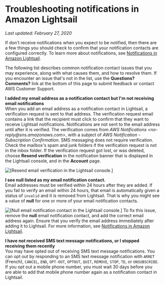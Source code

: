 # Troubleshooting notifications in Amazon Lightsail<a name="amazon-lightsail-troubleshooting-notifications"></a>

 *Last updated: February 27, 2020* 

If don't receive notifications when you expect to be notified, then there are a few things you should check to confirm that your notification contacts are configured correctly\. To learn more about notifications, see [Notifications in Amazon Lightsail](amazon-lightsail-notifications.md)\.

The following list describes common notification contact issues that you may experience, along with what causes them, and how to resolve them\. If you encounter an issue that's not in the list, use the **Questions? Comments?** link at the bottom of this page to submit feedback or contact AWS Customer Support\.

**I added my email address as a notification contact but I'm not receiving email notifications**  
When you add an email address as a notification contact in Lightsail, a verification request is sent to that address\. The verification request email contains a link that the recipient must click to confirm that they want to receive Lightsail notifications\. Notifications are not sent to the email address until after it is verified\. The verification comes from *AWS Notifications <no\-reply@sns\.amazonaws\.com>*, with a subject of *AWS Notification \- Subscription Confirmation*\. SMS messaging does not require verification\.  
Check the mailbox's spam and junk folders if the verification request is not in the inbox folder\. If the verification request got lost, or was deleted, choose **Resend verification** in the notification banner that is displayed in the Lightsail console, and in the **Account** page\.  

![\[Resend email verification in the Lightsail console.\]](https://d9yljz1nd5001.cloudfront.net/en_us/f1c62fa5316bf1df017e7afb5a0e0a21/images/amazon-lightsail-email-verification-banner-resend.png)

**I see **null** listed as my email notification contact\.**  
Email addresses must be verified within 24 hours after they are added\. If you fail to verify an email within 24 hours, that email is automatically given a status of `invalid` and it is removed from Lightsail\. That is why you might see a value of **null** for one or more of your email notification contacts\.  

![\[Null email notification contact in the Lightsail console.\]](https://d9yljz1nd5001.cloudfront.net/en_us/f1c62fa5316bf1df017e7afb5a0e0a21/images/amazon-lightsail-null-email-notification-contact.png)
To fix this issue, remove the **null** email notification contact, and add the correct email address again\. Ensure that you verify the email address immediately after adding it to Lightsail\. For more information, see [Notifications in Amazon Lightsail](amazon-lightsail-notifications.md)\.

**I have not received SMS text message notifications, or I stopped receiving them recently**  
You may have opted out of receiving SMS text message notifications\. You can opt out by responding to an SMS text message notification with `ARRET` \(French\), `CANCEL`, `END`, `OPT-OUT`, `OPTOUT`, `QUIT`, `REMOVE`, `STOP`, `TD`, or `UNSUBSCRIBE`\. If you opt out a mobile phone number, you must wait 30 days before you are able to add that mobile phone number again as a notification contact in Lightsail\.